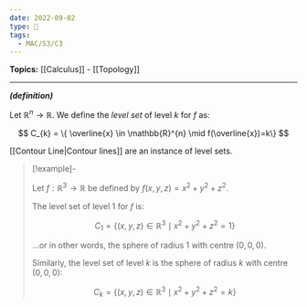 ```yaml
---
date: 2022-09-02
type: 🧠
tags:
  - MAC/S3/C3
---
```


**Topics:** [[Calculus]] - [[Topology]]

---

_**(definition)**_

Let $\mathbb{R}^{n} \to \mathbb{R}$. We define the _level set_ of level $k$ for $f$ as:

$$
C_{k} = \{ \overline{x} \in \mathbb{R}^{n} \mid f(\overline{x})=k\}
$$

[[Contour Line|Contour lines]] are an instance of level sets.

> [!example]-
>
> Let $f:\mathbb{R}^{3} \to \mathbb{R}$ be defined by $f(x,y,z) = x^{2} + y^{2} + z^{2}$.
>
> The level set of level $1$ for $f$ is:
>
> $$
> C_{1}= \{ (x,y,z) \in \mathbb{R}^{3} \mid x^{2}+y^{2}+z^{2}=1 \}
> $$
>
> …or in other words, the sphere of radius $1$ with centre $(0,0,0)$.
>
> Similarly, the level set of level $k$ is the sphere of radius $k$ with centre $(0,0,0)$:
>
> $$
> C_{k} = \{ (x,y,z) \in \mathbb{R}^{3} \mid x^{2}+y^{2}+z^{2}=k \}
> $$
